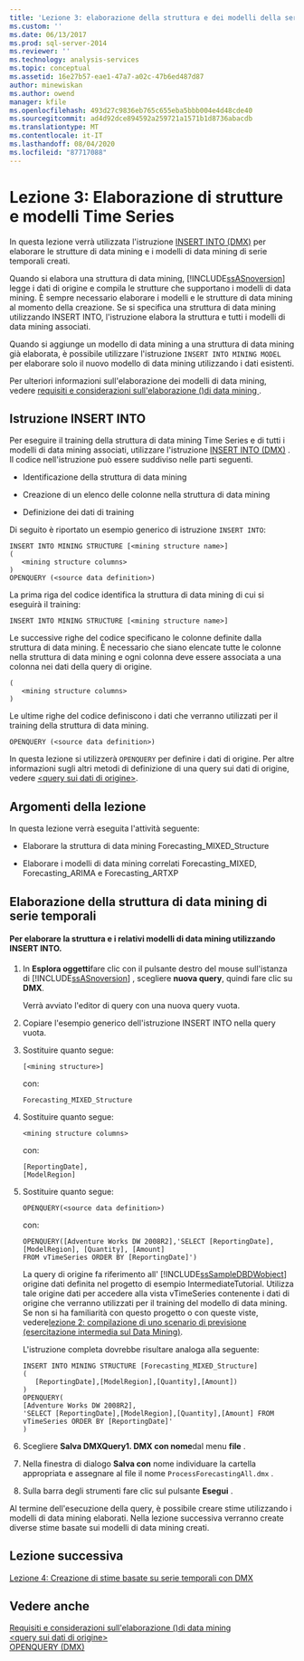 ```yaml
---
title: 'Lezione 3: elaborazione della struttura e dei modelli della serie temporale | Microsoft Docs'
ms.custom: ''
ms.date: 06/13/2017
ms.prod: sql-server-2014
ms.reviewer: ''
ms.technology: analysis-services
ms.topic: conceptual
ms.assetid: 16e27b57-eae1-47a7-a02c-47b6ed487d87
author: minewiskan
ms.author: owend
manager: kfile
ms.openlocfilehash: 493d27c9836eb765c655eba5bbb004e4d48cde40
ms.sourcegitcommit: ad4d92dce894592a259721a1571b1d8736abacdb
ms.translationtype: MT
ms.contentlocale: it-IT
ms.lasthandoff: 08/04/2020
ms.locfileid: "87717088"
---
```

# <a name="lesson-3-processing-the-time-series-structure-and-models"></a>Lezione 3: Elaborazione di strutture e modelli Time Series
  In questa lezione verrà utilizzata l'istruzione [INSERT INTO &#40;DMX&#41;](/sql/dmx/insert-into-dmx) per elaborare le strutture di data mining e i modelli di data mining di serie temporali creati.  
  
 Quando si elabora una struttura di data mining, [!INCLUDE[ssASnoversion](../includes/ssasnoversion-md.md)] legge i dati di origine e compila le strutture che supportano i modelli di data mining. È sempre necessario elaborare i modelli e le strutture di data mining al momento della creazione. Se si specifica una struttura di data mining utilizzando INSERT INTO, l'istruzione elabora la struttura e tutti i modelli di data mining associati.  
  
 Quando si aggiunge un modello di data mining a una struttura di data mining già elaborata, è possibile utilizzare l'istruzione `INSERT INTO MINING MODEL` per elaborare solo il nuovo modello di data mining utilizzando i dati esistenti.  
  
 Per ulteriori informazioni sull'elaborazione dei modelli di data mining, vedere [requisiti e considerazioni sull'elaborazione &#40;&#41;di data mining ](../../2014/analysis-services/data-mining/processing-requirements-and-considerations-data-mining.md).  
  
## <a name="insert-into-statement"></a>Istruzione INSERT INTO  
 Per eseguire il training della struttura di data mining Time Series e di tutti i modelli di data mining associati, utilizzare l'istruzione [INSERT INTO &#40;DMX&#41;](/sql/dmx/insert-into-dmx) . Il codice nell'istruzione può essere suddiviso nelle parti seguenti.  
  
-   Identificazione della struttura di data mining  
  
-   Creazione di un elenco delle colonne nella struttura di data mining  
  
-   Definizione dei dati di training  
  
 Di seguito è riportato un esempio generico di istruzione `INSERT INTO`:  
  
```  
INSERT INTO MINING STRUCTURE [<mining structure name>]  
(  
   <mining structure columns>  
)  
OPENQUERY (<source data definition>)  
```  
  
 La prima riga del codice identifica la struttura di data mining di cui si eseguirà il training:  
  
```  
INSERT INTO MINING STRUCTURE [<mining structure name>]  
```  
  
 Le successive righe del codice specificano le colonne definite dalla struttura di data mining. È necessario che siano elencate tutte le colonne nella struttura di data mining e ogni colonna deve essere associata a una colonna nei dati della query di origine.  
  
```  
(  
   <mining structure columns>  
)  
```  
  
 Le ultime righe del codice definiscono i dati che verranno utilizzati per il training della struttura di data mining.  
  
```  
OPENQUERY (<source data definition>)  
```  
  
 In questa lezione si utilizzerà `OPENQUERY` per definire i dati di origine. Per altre informazioni sugli altri metodi di definizione di una query sui dati di origine, vedere [&#60;query sui dati di origine&#62;](/sql/dmx/source-data-query).  
  
## <a name="lesson-tasks"></a>Argomenti della lezione  
 In questa lezione verrà eseguita l'attività seguente:  
  
-   Elaborare la struttura di data mining Forecasting_MIXED_Structure  
  
-   Elaborare i modelli di data mining correlati Forecasting_MIXED, Forecasting_ARIMA e Forecasting_ARTXP  
  
## <a name="processing-the-time-series-mining-structure"></a>Elaborazione della struttura di data mining di serie temporali  
  
#### <a name="to-process-the-mining-structure-and-related-mining-models-by-using-insert-into"></a>Per elaborare la struttura e i relativi modelli di data mining utilizzando INSERT INTO.  
  
1.  In **Esplora oggetti**fare clic con il pulsante destro del mouse sull'istanza di [!INCLUDE[ssASnoversion](../includes/ssasnoversion-md.md)] , scegliere **nuova query**, quindi fare clic su **DMX**.  
  
     Verrà avviato l'editor di query con una nuova query vuota.  
  
2.  Copiare l'esempio generico dell'istruzione INSERT INTO nella query vuota.  
  
3.  Sostituire quanto segue:  
  
    ```  
    [<mining structure>]  
    ```  
  
     con:  
  
    ```  
    Forecasting_MIXED_Structure  
    ```  
  
4.  Sostituire quanto segue:  
  
    ```  
    <mining structure columns>  
    ```  
  
     con:  
  
    ```  
    [ReportingDate],  
    [ModelRegion]   
    ```  
  
5.  Sostituire quanto segue:  
  
    ```  
    OPENQUERY(<source data definition>)  
    ```  
  
     con:  
  
    ```  
    OPENQUERY([Adventure Works DW 2008R2],'SELECT [ReportingDate], [ModelRegion], [Quantity], [Amount]  
    FROM vTimeSeries ORDER BY [ReportingDate]')  
    ```  
  
     La query di origine fa riferimento all' [!INCLUDE[ssSampleDBDWobject](../includes/sssampledbdwobject-md.md)] origine dati definita nel progetto di esempio IntermediateTutorial. Utilizza tale origine dati per accedere alla vista vTimeSeries contenente i dati di origine che verranno utilizzati per il training del modello di data mining. Se non si ha familiarità con questo progetto o con queste viste, vedere[lezione 2: compilazione di uno scenario di previsione &#40;esercitazione intermedia sul Data Mining&#41;](../../2014/tutorials/lesson-2-building-a-forecasting-scenario-intermediate-data-mining-tutorial.md).  
  
     L'istruzione completa dovrebbe risultare analoga alla seguente:  
  
    ```  
    INSERT INTO MINING STRUCTURE [Forecasting_MIXED_Structure]  
    (  
       [ReportingDate],[ModelRegion],[Quantity],[Amount])  
    )  
    OPENQUERY(  
    [Adventure Works DW 2008R2],  
    'SELECT [ReportingDate],[ModelRegion],[Quantity],[Amount] FROM vTimeSeries ORDER BY [ReportingDate]'  
    )   
    ```  
  
6.  Scegliere **Salva DMXQuery1. DMX con nome**dal menu **file** .  
  
7.  Nella finestra di dialogo **Salva con** nome individuare la cartella appropriata e assegnare al file il nome `ProcessForecastingAll.dmx` .  
  
8.  Sulla barra degli strumenti fare clic sul pulsante **Esegui** .  
  
 Al termine dell'esecuzione della query, è possibile creare stime utilizzando i modelli di data mining elaborati. Nella lezione successiva verranno create diverse stime basate sui modelli di data mining creati.  
  
## <a name="next-lesson"></a>Lezione successiva  
 [Lezione 4: Creazione di stime basate su serie temporali con DMX](../../2014/tutorials/lesson-4-creating-time-series-predictions-using-dmx.md)  
  
## <a name="see-also"></a>Vedere anche  
 [Requisiti e considerazioni sull'elaborazione &#40;&#41;di data mining](../../2014/analysis-services/data-mining/processing-requirements-and-considerations-data-mining.md)   
 [&#60;query sui dati di origine&#62;](/sql/dmx/source-data-query)   
 [OPENQUERY &#40;DMX&#41;](/sql/dmx/source-data-query-openquery)  
  
  

